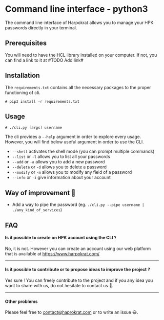 # Command line interface - python3

The command line interface of Harpokrat allows you to manage your HPK passwords directly in your terminal.

## Prerequisites
You will need to have the HCL library installed on your computer. If not, you can find a link to it at #TODO Add link#

## Installation
The `requirements.txt` contains all the necessary packages to the proper functioning of cli.
    
    # pip3 install -r requirements.txt
## Usage
    # ./cli.py [args] username
The cli provides a `--help` argument in order to explore every usage.
However, you will find below useful argument in order to use the CLI.
- `--shell` activates the shell mode (you can prompt multiple commands)
- `--list` or `-l` allows you to list all your passwords 
- `--add` or `-a` allows you to add a new password
- `--delete` or `-d` allows you to delete a password 
- `--modify` or `-m` allows you to modify any field of a password
- `--info` or `-i` give information about your account 


## Way of improvement :steam_locomotive:
- Add a way to pipe the password (eg. `./cli.py --pipe username | ./any_kind_of_services`)

## FAQ

#### Is it possible to create on HPK account using the CLI ?
No, it is not. However you can create an account using our web platform that is available at https://www.harpokrat.com/

---
#### Is it possible to contribute or to propose ideas to improve the project ?
Yes sure ! You can freely contribute to the project and if you any idea you want to share with us, do not hesitate to contact us :rocket:.

---
#### Other problems
Please feel free to contact@haprokrat.com or to write an issue :smiley:.
